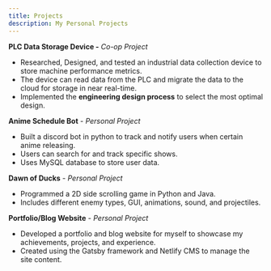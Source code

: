 ```yaml
---
title: Projects
description: My Personal Projects
---
```

**PLC Data Storage Device -** *Co-op Project*

* Researched, Designed, and tested an industrial data collection device to store machine performance metrics.
* The device can read data from the PLC and migrate the data to the cloud for storage in near real-time.
* Implemented the **engineering design process** to select the most optimal design.

**Anime Schedule Bot** - *Personal Project*

* Built a discord bot in python to track and notify users when certain anime releasing.
* Users can search for and track specific shows.
* Uses MySQL database to store user data.

**Dawn of Ducks** - *Personal Project*

* Programmed a 2D side scrolling game in Python and Java.
* Includes different enemy types, GUI, animations, sound, and projectiles.

**Portfolio/Blog Website** - *Personal Project*

* Developed a portfolio and blog website for myself to showcase my achievements, projects, and experience.
* Created using the Gatsby framework and Netlify CMS to manage the site content.